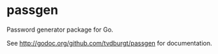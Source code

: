 # passgen

Password generator package for Go.

See http://godoc.org/github.com/tvdburgt/passgen for documentation.

